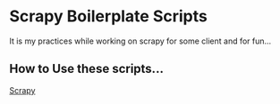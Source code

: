 
# Scrapy Boilerplate Scripts

It is my practices while working on scrapy for some client and for fun...


## How to Use these scripts... 

[Scrapy](https://github.com/scrapy/scrapy#install)